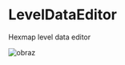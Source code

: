 # LevelDataEditor
Hexmap level data editor

![obraz](https://github.com/user-attachments/assets/cb411899-55c1-4095-b53f-b7484c4c9f67)
